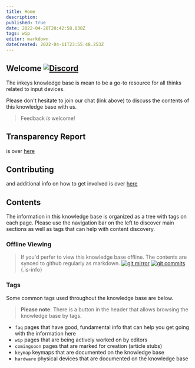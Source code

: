 ```yaml
---
title: Home
description: 
published: true
date: 2022-04-20T20:42:58.838Z
tags: wip
editor: markdown
dateCreated: 2022-04-11T23:55:48.253Z
---
```


## Welcome [![Discord](https://img.shields.io/discord/962797925551992893?style=plastic&logo=discord&logoColor=ffffff&color=7389D8&labelColor=6A7EC2)](https://discord.gg/fGUjnUuAVQ)


The inkeys knowledge base is mean to be a go-to resource for all thinks related to input devices.

Please don't hesitate to join our chat (link above) to discuss the contents of this knowledge base with us. 

> Feedback *is* welcome!

## Transparency Report

is over [here](/transparency)

## Contributing

and additional info on how to get involved is over [here](/contributing)

## Contents

The information in this knowledge base is organized as a tree with tags on each page. Please use the navigation bar on the left to discover main sections as well as tags that can help with content discovery.

### Offline Viewing

> If you'd perfer to view this knowledge base offline. The contents are synced to github regularly as markdown.
[![git mirror](https://badgen.net/badge/icon/git?icon=git&label)](https://github.com/inkeystech/wiki) [![git commits](https://img.shields.io/github/last-commit/inkeystech/wiki)](https://github.com/inkeystech/wiki)
{.is-info}

### Tags

Some common tags used throughout the knowledge base are below.

> **Please note**: There is a button in the header that allows browsing the knowledge base by tags.

- `faq`
   pages that have good, fundamental info that can help you get going with the information here
- `wip`
   pages that are being actively worked on by editors
- `comingsoon`
   pages that are marked for creation (article stubs)
- `keymap`
   keymaps that are documented on the knowledge base
- `hardware`
   physical devices that are documented on the knowledge base